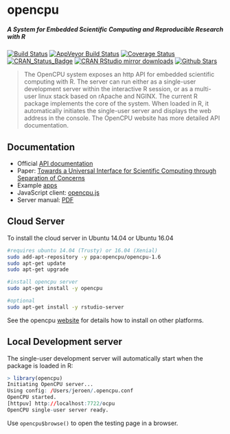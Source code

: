 # opencpu

##### *A System for Embedded Scientific Computing and Reproducible Research with R*

[![Build Status](https://travis-ci.org/opencpu/opencpu.svg?branch=master)](https://travis-ci.org/opencpu/opencpu)
[![AppVeyor Build Status](https://ci.appveyor.com/api/projects/status/github/jeroen/opencpu?branch=master&svg=true)](https://ci.appveyor.com/project/jeroen/opencpu)
[![Coverage Status](https://codecov.io/github/opencpu/opencpu/coverage.svg?branch=master)](https://codecov.io/github/opencpu/opencpu?branch=master)
[![CRAN_Status_Badge](http://www.r-pkg.org/badges/version/opencpu)](http://cran.r-project.org/package=opencpu)
[![CRAN RStudio mirror downloads](http://cranlogs.r-pkg.org/badges/opencpu)](http://cran.r-project.org/web/packages/opencpu/index.html)
[![Github Stars](https://img.shields.io/github/stars/opencpu/opencpu.svg?style=social&label=Github)](https://github.com/opencpu/opencpu)

> The OpenCPU system exposes an http API for embedded scientific
  computing with R. The server can run either as a single-user development
  server within the interactive R session, or as a multi-user linux stack
  based on rApache and NGINX. The current R package implements the core of
  the system. When loaded in R, it automatically initiates the single-user
  server and displays the web address in the console. The OpenCPU website 
  has more detailed API documentation.

## Documentation

 - Official [API documentation](https://www.opencpu.org/api.html)
 - Paper: [Towards a Universal Interface for Scientific Computing through Separation of Concerns](http://arxiv.org/abs/1406.4806) 
 - Example [apps](https://www.opencpu.org/apps.html)
 - JavaScript client: [opencpu.js](https://github.com/jeroen/opencpu.js)
 - Server manual: [PDF](http://jeroenooms.github.com/opencpu-manual/opencpu-server.pdf)

## Cloud Server

To install the cloud server in Ubuntu 14.04 or Ubuntu 16.04

```sh
#requires ubuntu 14.04 (Trusty) or 16.04 (Xenial)
sudo add-apt-repository -y ppa:opencpu/opencpu-1.6
sudo apt-get update 
sudo apt-get upgrade

#install opencpu server
sudo apt-get install -y opencpu

#optional
sudo apt-get install -y rstudio-server 
```

See the opencpu [website](https://www.opencpu.org/download.html) for details how to install on other platforms.

## Local Development server

The single-user development server will automatically start when the package is loaded in R:

```r
> library(opencpu)
Initiating OpenCPU server...
Using config: /Users/jeroen/.opencpu.conf
OpenCPU started.
[httpuv] http://localhost:7722/ocpu
OpenCPU single-user server ready.
```

Use `opencpu$browse()` to open the testing page in a browser.
